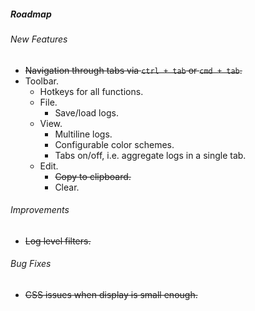 ##### Roadmap

###### New Features

* ~~Navigation through tabs via `ctrl + tab` or `cmd + tab`.~~
* Toolbar.
	* Hotkeys for all functions.
	* File.
		* Save/load logs.
	* View.
		* Multiline logs.
		* Configurable color schemes.
		* Tabs on/off, i.e. aggregate logs in a single tab.
    * Edit.
    	* ~~Copy to clipboard.~~
    	* Clear.

###### Improvements

* ~~Log level filters.~~

###### Bug Fixes

* ~~CSS issues when display is small enough.~~